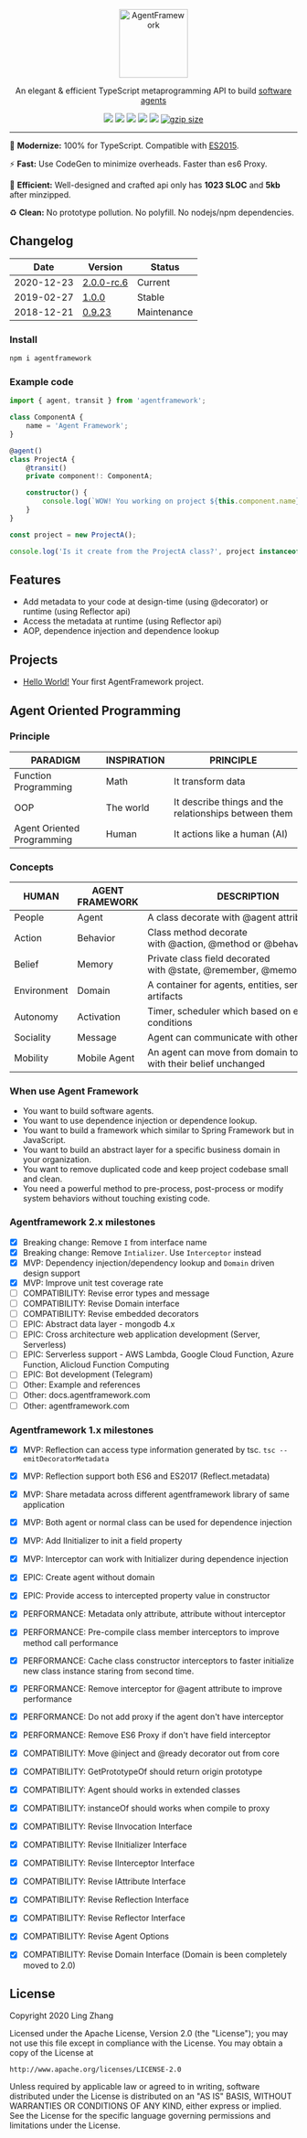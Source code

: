 <p align="center">
  <a href="https://github.com/agentframework/agentframework">
    <img alt="AgentFramework" src="https://avatars2.githubusercontent.com/u/22611350?s=400&v=4" width="120">
  </a>
</p>

<p align="center">
An elegant & efficient TypeScript metaprogramming API to build <a target="_blank" href="https://en.wikipedia.org/wiki/Agent-oriented_programming">software agents</a>
</p>

<p align="center">
  <a href="https://travis-ci.org/agentframework/agentframework"><img src="https://travis-ci.org/agentframework/agentframework.svg?branch=main"></a>
  <a href="https://coveralls.io/github/agentframework/agentframework?branch=main"><img src="https://coveralls.io/repos/github/agentframework/agentframework/badge.svg?branch=main"></a>
  <a href="https://www.codacy.com/app/agentframework/agentframework"><img src="https://api.codacy.com/project/badge/Grade/5101dc6abfd04608b7f61636245dab05?branch=main"></a>
  <a href="https://bundlephobia.com/result?p=agentframework"><img src="https://img.shields.io/bundlephobia/minzip/agentframework.svg"></a>
  <a href="https://snyk.io/test/npm/agentframework"><img src="https://snyk.io/test/npm/agentframework/badge.svg"></a>
  <a href="https://npmjs.com/package/agentframework"><img src="https://img.shields.io/npm/dm/agentframework.svg" alt="gzip size"></a>
</p>

---

:lollipop: **Modernize:** 100% for TypeScript. Compatible with [ES2015](https://unpkg.com/agentframework/).

:zap: **Fast:** Use CodeGen to minimize overheads. Faster than es6 Proxy.

:dart: **Efficient:** Well-designed and crafted api only has **1023 SLOC** and **5kb** after minzipped.

:recycle: **Clean:** No prototype pollution. No polyfill. No nodejs/npm dependencies.

## Changelog

| Date       | Version                                          | Status      |
| ---------- | ------------------------------------------------ | ----------- |
| 2020-12-23 | [2.0.0-rc.6](doc/changelogs/CHANGELOG_2.0.x.md)  | Current     |
| 2019-02-27 | [1.0.0](doc/changelogs/CHANGELOG_1.0.x.md)       | Stable      |
| 2018-12-21 | [0.9.23](doc/changelogs/CHANGELOG_0.9.x.md)      | Maintenance |

### Install

```bash
npm i agentframework
```

### Example code

```typescript
import { agent, transit } from 'agentframework';

class ComponentA {
	name = 'Agent Framework';
}

@agent()
class ProjectA {
	@transit()
	private component!: ComponentA;

	constructor() {
		console.log(`WOW! You working on project ${this.component.name}!`);
	}
}

const project = new ProjectA();

console.log('Is it create from the ProjectA class?', project instanceof ProjectA);
```

## Features

-   Add metadata to your code at design-time (using @decorator) or runtime (using Reflector api)
-   Access the metadata at runtime (using Reflector api)
-   AOP, dependence injection and dependence lookup

## Projects

-   [Hello World!](https://github.com/agentframework/hello-world) Your first AgentFramework project.

## Agent Oriented Programming

### Principle

| PARADIGM                   | INSPIRATION | PRINCIPLE                                             |
| -------------------------- | ----------- | ----------------------------------------------------- |
| Function Programming       | Math        | It transform data                                     |
| OOP                        | The world   | It describe things and the relationships between them |
| Agent Oriented Programming | Human       | It actions like a human (AI)                          |

### Concepts

| HUMAN       | AGENT FRAMEWORK | DESCRIPTION                                                             |
| ----------- | --------------- | ----------------------------------------------------------------------- |
| People      | Agent           | A class decorate with @agent attribute                                  |
| Action      | Behavior        | Class method decorate with @action, @method or @behavior attribute      |
| Belief      | Memory          | Private class field decorated with @state, @remember, @memory attribute |
| Environment | Domain          | A container for agents, entities, services or artifacts                 |
| Autonomy    | Activation      | Timer, scheduler which based on environment conditions                  |
| Sociality   | Message         | Agent can communicate with other agent                                  |
| Mobility    | Mobile Agent    | An agent can move from domain to domain with their belief unchanged     |

### When use Agent Framework

-   You want to build software agents.
-   You want to use dependence injection or dependence lookup.
-   You want to build a framework which similar to Spring Framework but in JavaScript.
-   You want to build an abstract layer for a specific business domain in your organization.
-   You want to remove duplicated code and keep project codebase small and clean.
-   You need a powerful method to pre-process, post-process or modify system behaviors without touching existing code.


### Agentframework 2.x milestones
-   [x] Breaking change: Remove `I` from interface name
-   [x] Breaking change: Remove `Intializer`. Use `Interceptor` instead
-   [x] MVP: Dependency injection/dependency lookup and `Domain` driven design support
-   [x] MVP: Improve unit test coverage rate
-   [ ] COMPATIBILITY: Revise error types and message
-   [ ] COMPATIBILITY: Revise Domain interface
-   [ ] COMPATIBILITY: Revise embedded decorators
-   [ ] EPIC: Abstract data layer - mongodb 4.x
-   [ ] EPIC: Cross architecture web application development (Server, Serverless)
-   [ ] EPIC: Serverless support - AWS Lambda, Google Cloud Function, Azure Function, Alicloud Function Computing
-   [ ] EPIC: Bot development (Telegram)
-   [ ] Other: Example and references
-   [ ] Other: docs.agentframework.com
-   [ ] Other: agentframework.com

### Agentframework 1.x milestones

-   [x] MVP: Reflection can access type information generated by tsc. `tsc --emitDecoratorMetadata`
-   [x] MVP: Reflection support both ES6 and ES2017 (Reflect.metadata)
-   [x] MVP: Share metadata across different agentframework library of same application
-   [x] MVP: Both agent or normal class can be used for dependence injection
-   [x] MVP: Add IInitializer to init a field property
-   [x] MVP: Interceptor can work with Initializer during dependence injection
-   [x] EPIC: Create agent without domain
-   [x] EPIC: Provide access to intercepted property value in constructor
-   [x] PERFORMANCE: Metadata only attribute, attribute without interceptor
-   [x] PERFORMANCE: Pre-compile class member interceptors to improve method call performance
-   [x] PERFORMANCE: Cache class constructor interceptors to faster initialize new class instance staring from second time.
-   [x] PERFORMANCE: Remove interceptor for @agent attribute to improve performance
-   [x] PERFORMANCE: Do not add proxy if the agent don't have interceptor
-   [x] PERFORMANCE: Remove ES6 Proxy if don't have field interceptor
-   [x] COMPATIBILITY: Move @inject and @ready decorator out from core
-   [x] COMPATIBILITY: GetPrototypeOf should return origin prototype
-   [x] COMPATIBILITY: Agent should works in extended classes
-   [x] COMPATIBILITY: instanceOf should works when compile to proxy
-   [x] COMPATIBILITY: Revise IInvocation Interface
-   [x] COMPATIBILITY: Revise IInitializer Interface
-   [x] COMPATIBILITY: Revise IInterceptor Interface
-   [x] COMPATIBILITY: Revise IAttribute Interface
-   [x] COMPATIBILITY: Revise Reflection Interface
-   [x] COMPATIBILITY: Revise Reflector Interface
-   [x] COMPATIBILITY: Revise Agent Options
-   [x] COMPATIBILITY: Revise Domain Interface (Domain is been completely moved to 2.0)


## License

Copyright 2020 Ling Zhang

Licensed under the Apache License, Version 2.0 (the "License");
you may not use this file except in compliance with the License.
You may obtain a copy of the License at

    http://www.apache.org/licenses/LICENSE-2.0

Unless required by applicable law or agreed to in writing, software
distributed under the License is distributed on an "AS IS" BASIS,
WITHOUT WARRANTIES OR CONDITIONS OF ANY KIND, either express or implied.
See the License for the specific language governing permissions and
limitations under the License.
